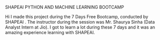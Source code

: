 SHAPEAI PYTHON AND MACHINE LEARNING BOOTCAMP

Hi I made this project during the 7 Days Free Bootcamp, conducted by SHAPEAI . The instructor during the session was Mr. Shaurya Sinha (Data Analyst Intern at Jio). I got to learn a lot during these 7 days and it was an amazing experience learning with SHAPEAI.

